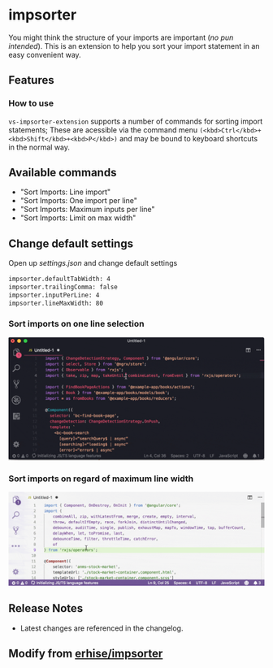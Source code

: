 # impsorter

You might think the structure of your imports are important (_no pun intended_).
This is an extension to help you sort your import statement in an easy convenient way.

## Features

### How to use

`vs-impsorter-extension` supports a number of commands for sorting import statements;
These are acessible via the command menu `(<kbd>Ctrl</kbd>+<kbd>Shift</kbd>+<kbd>P</kbd>)` and may be bound to keyboard shortcuts in the normal way.

## Available commands

- "Sort Imports: Line import"
- "Sort Imports: One import per line"
- "Sort Imports: Maximum inputs per line"
- "Sort Imports: Limit on max width"

## Change default settings

Open up _settings.json_ and change default settings

```
impsorter.defaultTabWidth: 4
impsorter.trailingComma: false
impsorter.inputPerLine: 4
impsorter.lineMaxWidth: 80
```

### Sort imports on one line selection

![sortLine](https://raw.githubusercontent.com/nuintun/impsorter/master/assets/vs-impsorter-sortLine.gif)

### Sort imports on regard of maximum line width

![sortLines](https://raw.githubusercontent.com/nuintun/impsorter/master/assets/vs-importer-sortLinesWidth.gif)

## Release Notes

- Latest changes are referenced in the changelog.

## Modify from [erhise/impsorter](https://github.com/erhise/impsorter)

